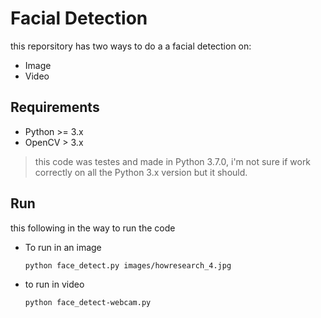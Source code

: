 # Facial Detection
this reporsitory has two ways to do a a facial detection on:
- Image
- Video

## Requirements
- Python >= 3.x
- OpenCV > 3.x

> this code was testes and made in Python 3.7.0, i'm not sure if work correctly on all the Python 3.x version but it should.

## Run
this following in the way to run the code

- To run in an image

    ```
    python face_detect.py images/howresearch_4.jpg
    ```
- to run in video
    ```
    python face_detect-webcam.py
    ```
